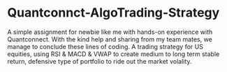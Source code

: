 # Quantconnct-AlgoTrading-Strategy

A simple assignment for newbie like me with hands-on experience with Quantconnect. With the kind help and sharing from my team mates, we manage to conclude these lines of coding. A trading strategy for US equities, using RSI & MACD & VWAP to create medium to long term stable return, defensive type of portfolio to ride out the market volality.
